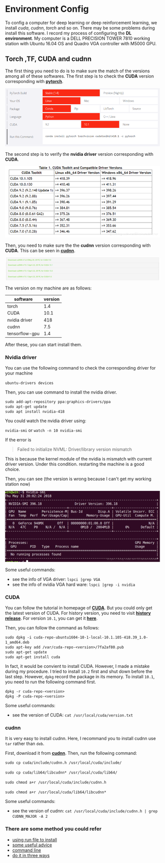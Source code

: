 # Environment Config

To config a computer for deep learning or deep reinforcement learning, we install *cuda*, *cudnn*, *torch* and so on.
There may be some problems during install this software. I record my process of configuring the **DL environment**. My 
computer is a DELL PRECISION TOWER 7810 working station with Ubuntu 16.04 OS and Quadro VGA controller with M5000 GPU.

## Torch ,TF, CUDA and cudnn

The first thing you need to do is to make sure the match of the versions among all of these softwares.
The first step is to check the **CUDA** version corresponding with [**pytorch**](https://pytorch.org/).

![pytorch](figure/pytorch.png)

The second step is to verify the **nvidia driver** version corresponding with **CUDA**.

![drivermatch](figure/drivermatch.png)

Then, you need to make sure the the **cudnn** version corresponding with **CUDA**. This can be seen in 
[**cudnn**](https://developer.nvidia.com/rdp/cudnn-archive).

![cudnn-cuda](figure/cudnn.png)

The version on my machine are as follows:

software      | version
--------------|--------
torch         | 1.4
CUDA          | 10.1
nvidia driver | 418
cudnn         | 7.5
tensorflow-gpu| 1.4

After these, you can start install them.

### Nvidia driver
You can use the following command to check the corresponding driver for your machine

``ubuntu-drivers devices`` 

Then, you can use command to install the nvidia driver.

```
sudo add-apt-repository ppa:graphics-drivers/ppa
sudo apt-get update
sudo apt install nvidia-418
```

You could watch the nvidia driver using:

``nvidia-smi`` or ``watch -n 10 nvidia-smi``

If the error is 
>Failed to initialize NVML: Driver/library version mismatch

This is because the kernel module of the nvidia is mismatch with current driver version. Under this condition.
restarting the machine is a good choice.

Then, you can see (the version is wrong because I can't get my working station now)

![smi](figure/smi.png)

Some useful commands:

- see the info of VGA driver:
``lspci |grep VGA``
- see the info of nvidia VGA hard ware: 
``lspci |grep -i nvidia``

### CUDA

You can follow the tutorial in homepage of [**CUDA**](https://developer.nvidia.com/cuda-toolkit).
But you could only get the latest version of CUDA.
For history version, you need to visit [**history release**](https://developer.nvidia.com/cuda-toolkit-archive).
For version `10.1`, you can get it [**here**](https://developer.nvidia.com/cuda-10.1-download-archive-base).

Then, you can follow the command as follows:
```
sudo dpkg -i cuda-repo-ubuntu1604-10-1-local-10.1.105-418.39_1.0-1_amd64.deb
sudo apt-key add /var/cuda-repo-<version>/7fa2af80.pub
sudo apt-get update
sudo apt-get install cuda
```

In fact, it would be convient to install CUDA. However, I made a mistake during my procedure.
I tried to install `10.2` first and shut down before the last step. However, `dpkg` record the 
package in its memory. To install `10.1`, you need to run the following command first.
```
dpkg -r cuda-repo-<version>
dpkg -P cuda-repo-<version>
```
Some useful commands:
- see the version of CUDA:
``cat /usr/local/cuda/version.txt``

### cudnn

It is very easy to install cudnn. Here, I recommand you to install cudnn use `tar` rather than `deb`.

First, download it from [**cudnn**](https://developer.nvidia.com/rdp/cudnn-archive).
Then, run the following command:
```
sudo cp cuda/include/cudnn.h /usr/local/cuda/include/
 
sudo cp cuda/lib64/libcudnn* /usr/local/cuda/lib64/
 
sudo chmod a+r /usr/local/cuda/include/cudnn.h
 
sudo chmod a+r /usr/local/cuda/lib64/libcudnn*
```

Some useful commands:
- see the version of cudnn:
``cat /usr/local/cuda/include/cudnn.h | grep CUDNN_MAJOR -A 2``

### There are some method you could refer
- [using run file to install](https://blog.csdn.net/EliminatedAcmer/article/details/80528980)
- [some useful advice](https://blog.csdn.net/Marlon1993/article/details/101730005)
- [command line](https://blog.csdn.net/junzia/article/details/80871145)
- [do it in three ways](https://blog.csdn.net/wanzhen4330/article/details/81699769)
 